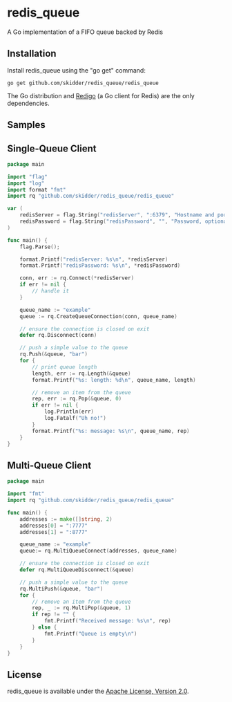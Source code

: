 redis_queue
===========

A Go implementation of a FIFO queue backed by Redis


Installation
------------

Install redis_queue using the "go get" command:

    go get github.com/skidder/redis_queue/redis_queue

The Go distribution and [Redigo](https://github.com/garyburd/redigo) (a Go client for Redis) are the only dependencies.


Samples
-------

## Single-Queue Client

```go
package main

import "flag"
import "log"
import format "fmt"
import rq "github.com/skidder/redis_queue/redis_queue"

var (
	redisServer = flag.String("redisServer", ":6379", "Hostname and port for the Redis server")
	redisPassword = flag.String("redisPassword", "", "Password, optional")
)

func main() {
	flag.Parse();

	format.Printf("redisServer: %s\n", *redisServer)
	format.Printf("redisPassword: %s\n", *redisPassword)

	conn, err := rq.Connect(*redisServer)
	if err != nil {
		// handle it
	}

	queue_name := "example"
	queue := rq.CreateQueueConnection(conn, queue_name)

	// ensure the connection is closed on exit
	defer rq.Disconnect(conn)

	// push a simple value to the queue
	rq.Push(&queue, "bar")
	for {
		// print queue length
		length, err := rq.Length(&queue)
		format.Printf("%s: length: %d\n", queue_name, length)

		// remove an item from the queue
		rep, err := rq.Pop(&queue, 0)
		if err != nil {
			log.Println(err)
			log.Fatalf("Uh no!")
		}
		format.Printf("%s: message: %s\n", queue_name, rep)
	}
}
```

## Multi-Queue Client

```go
package main

import "fmt"
import rq "github.com/skidder/redis_queue/redis_queue"

func main() {
	addresses := make([]string, 2)
	addresses[0] = ":7777"
	addresses[1] = ":8777"

	queue_name := "example"
	queue:= rq.MultiQueueConnect(addresses, queue_name)

	// ensure the connection is closed on exit
	defer rq.MultiQueueDisconnect(&queue)

	// push a simple value to the queue
	rq.MultiPush(&queue, "bar")
	for {
		// remove an item from the queue
		rep, _ := rq.MultiPop(&queue, 1)
		if rep != "" {
			fmt.Printf("Received message: %s\n", rep)
		} else {
			fmt.Printf("Queue is empty\n")
		}
	}
}

```


License
-------

redis_queue is available under the [Apache License, Version 2.0](http://www.apache.org/licenses/LICENSE-2.0.html).
